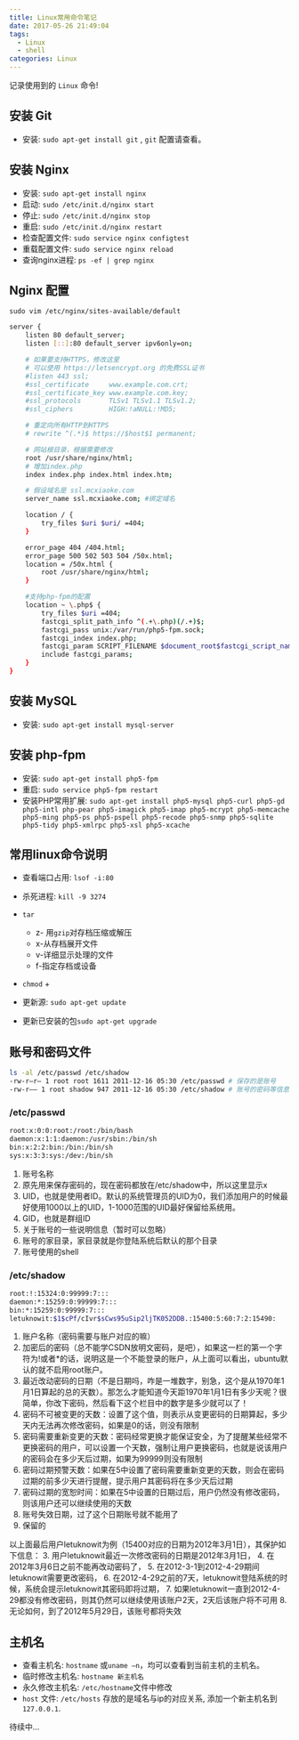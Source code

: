 ```yaml
---
title: Linux常用命令笔记
date: 2017-05-26 21:49:04
tags:
  - Linux
  - shell
categories: Linux
---
```


记录使用到的 `Linux` 命令!

<!-- more -->

## 安装 Git

- 安装: `sudo apt-get install git` , `git` 配置请查看[]()。

## 安装 Nginx

- 安装: `sudo apt-get install nginx`
- 启动: `sudo /etc/init.d/nginx start`
- 停止: `sudo /etc/init.d/nginx stop`
- 重启: `sudo /etc/init.d/nginx restart`
- 检查配置文件: `sudo service nginx configtest`
- 重载配置文件: `sudo service nginx reload`
- 查询nginx进程: `ps -ef | grep nginx`

## Nginx 配置

`sudo vim /etc/nginx/sites-available/default`

```bash
server {
    listen 80 default_server;
    listen [::]:80 default_server ipv6only=on;

    # 如果要支持HTTPS，修改这里
    # 可以使用 https://letsencrypt.org 的免费SSL证书
    #listen 443 ssl;
    #ssl_certificate     www.example.com.crt;
    #ssl_certificate_key www.example.com.key;
    #ssl_protocols       TLSv1 TLSv1.1 TLSv1.2;
    #ssl_ciphers         HIGH:!aNULL:!MD5;

    # 重定向所有HTTP到HTTPS
    # rewrite ^(.*)$ https://$host$1 permanent;

    # 网站根目录，根据需要修改
    root /usr/share/nginx/html;
    # 增加index.php
    index index.php index.html index.htm;

    # 假设域名是 ssl.mcxiaoke.com
    server_name ssl.mcxiaoke.com; #绑定域名

    location / {
        try_files $uri $uri/ =404;
    }

    error_page 404 /404.html;
    error_page 500 502 503 504 /50x.html;
    location = /50x.html {
        root /usr/share/nginx/html;
    }

    #支持php-fpm的配置
    location ~ \.php$ {
        try_files $uri =404;
        fastcgi_split_path_info ^(.+\.php)(/.+)$;
        fastcgi_pass unix:/var/run/php5-fpm.sock;
        fastcgi_index index.php;
        fastcgi_param SCRIPT_FILENAME $document_root$fastcgi_script_name;
        include fastcgi_params;
    }
}
```

## 安装 MySQL

- 安装: `sudo apt-get install mysql-server`

## 安装 php-fpm

- 安装: `sudo apt-get install php5-fpm`
- 重启: `sudo service php5-fpm restart`
- 安装PHP常用扩展: `sudo apt-get install php5-mysql php5-curl php5-gd php5-intl php-pear php5-imagick php5-imap php5-mcrypt php5-memcache php5-ming php5-ps php5-pspell php5-recode php5-snmp php5-sqlite php5-tidy php5-xmlrpc php5-xsl php5-xcache`

## 常用linux命令说明

- 查看端口占用: `lsof -i:80`
- 杀死进程: `kill -9 3274`
- `tar`
    + z- 用`gzip`对存档压缩或解压
    + x-从存档展开文件
    + v-详细显示处理的文件
    + f-指定存档或设备
- `chmod`
    +

- 更新源: `sudo apt-get update`
- 更新已安装的包`sudo apt-get upgrade`

## 账号和密码文件

```bash
ls -al /etc/passwd /etc/shadow
-rw-r–r– 1 root root 1611 2011-12-16 05:30 /etc/passwd # 保存的是账号
-rw-r—– 1 root shadow 947 2011-12-16 05:30 /etc/shadow # 账号的密码等信息
```

### /etc/passwd

```bash
root:x:0:0:root:/root:/bin/bash
daemon:x:1:1:daemon:/usr/sbin:/bin/sh
bin:x:2:2:bin:/bin:/bin/sh
sys:x:3:3:sys:/dev:/bin/sh
```

1. 账号名称
2. 原先用来保存密码的，现在密码都放在/etc/shadow中，所以这里显示x
3. UID，也就是使用者ID。默认的系统管理员的UID为0，我们添加用户的时候最好使用1000以上的UID，1-1000范围的UID最好保留给系统用。
4. GID，也就是群组ID
5. 关于账号的一些说明信息（暂时可以忽略）
6. 账号的家目录，家目录就是你登陆系统后默认的那个目录
7. 账号使用的shell

### /etc/shadow

```bash
root:!:15324:0:99999:7:::
daemon:*:15259:0:99999:7:::
bin:*:15259:0:99999:7:::
letuknowit:$1$cPf/cIvr$sCws95uSip2ljTK052DDB.:15400:5:60:7:2:15490:
```

1. 账户名称（密码需要与账户对应的嘛）
2. 加密后的密码（总不能学CSDN放明文密码，是吧），如果这一栏的第一个字符为!或者*的话，说明这是一个不能登录的账户，从上面可以看出，ubuntu默认的就不启用root账户。
3. 最近改动密码的日期（不是日期吗，咋是一堆数字，别急，这个是从1970年1月1日算起的总的天数）。那怎么才能知道今天距1970年1月1日有多少天呢？很简单，你改下密码，然后看下这个栏目中的数字是多少就可以了！
4. 密码不可被变更的天数：设置了这个值，则表示从变更密码的日期算起，多少天内无法再次修改密码，如果是0的话，则没有限制
5. 密码需要重新变更的天数：密码经常更换才能保证安全，为了提醒某些经常不更换密码的用户，可以设置一个天数，强制让用户更换密码，也就是说该用户的密码会在多少天后过期，如果为99999则没有限制
6. 密码过期预警天数：如果在5中设置了密码需要重新变更的天数，则会在密码过期的前多少天进行提醒，提示用户其密码将在多少天后过期
7. 密码过期的宽恕时间：如果在5中设置的日期过后，用户仍然没有修改密码，则该用户还可以继续使用的天数
8. 账号失效日期，过了这个日期账号就不能用了
9. 保留的

以上面最后用户letuknowit为例（15400对应的日期为2012年3月1日），其保护如下信息：
3. 用户letuknowit最近一次修改密码的日期是2012年3月1日，
4. 在2012年3月6日之前不能再改动密码了，
5. 在2012-3-1到2012-4-29期间letuknowit需要更改密码，
6. 在2012-4-29之前的7天，letuknowit登陆系统的时候，系统会提示letuknowit其密码即将过期，
7. 如果letuknowit一直到2012-4-29都没有修改密码，则其仍然可以继续使用该账户2天，2天后该账户将不可用
8. 无论如何，到了2012年5月29日，该账号都将失效

## 主机名

- 查看主机名: `hostname` 或`uname –n`，均可以查看到当前主机的主机名。
- 临时修改主机名: `hostname 新主机名`
- 永久修改主机名: `/etc/hostname`文件中修改
- `host` 文件: `/etc/hosts` 存放的是域名与ip的对应关系, 添加一个新主机名到`127.0.0.1`.


待续中...
